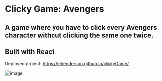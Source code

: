 # Clicky Game: Avengers

## A game where you have to click every Avengers character without clicking the same one twice.

## Built with React

Deployed project: https://elhenderson.github.io/clickyGame/

![image](https://user-images.githubusercontent.com/43661059/61412591-dbfbd100-a8ae-11e9-94d7-bf3f5564b463.png)
